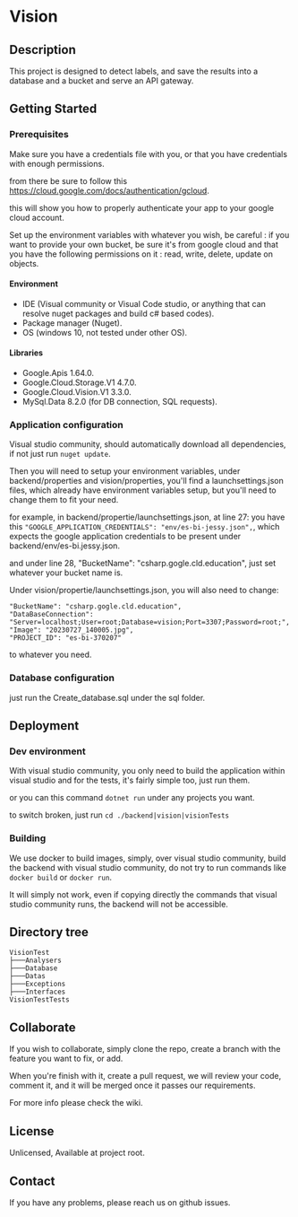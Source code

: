 # Vision

## Description

This project is designed to detect labels, and save the results into a database and a bucket and serve an API gateway.

## Getting Started

### Prerequisites

Make sure you have a credentials file with you, or that you have credentials with enough permissions.

from there be sure to follow this https://cloud.google.com/docs/authentication/gcloud.

this will show you how to properly authenticate your app to your google cloud account.

Set up the environment variables with whatever you wish, be careful : if you want to provide your own bucket, be sure it's from google cloud and that you have the following permissions on it : read, write, delete, update on objects.

#### Environment

- IDE (Visual community or Visual Code studio, or anything that can resolve nuget packages and build c# based codes).
- Package manager (Nuget).
- OS (windows 10, not tested under other OS).

#### Libraries

- Google.Apis 1.64.0.
- Google.Cloud.Storage.V1 4.7.0.
- Google.Cloud.Vision.V1 3.3.0.
- MySql.Data 8.2.0 (for DB connection, SQL requests).

### Application configuration

Visual studio community, should automatically download all dependencies, if not just run `nuget update`.

Then you will need to setup your environment variables, under  backend/properties and vision/properties, you'll find a launchsettings.json files, which already have environment variables setup, but you'll need to change them to fit your need.

for example, in backend/propertie/launchsettings.json, at line 27: you have this `"GOOGLE_APPLICATION_CREDENTIALS": "env/es-bi-jessy.json",`, which expects the google application credentials to be present under backend/env/es-bi.jessy.json. 

and under line 28, "BucketName": "csharp.gogle.cld.education", just set whatever your bucket name is.

Under vision/propertie/launchsettings.json, you will also need to change:

    "BucketName": "csharp.gogle.cld.education",
    "DataBaseConnection": "Server=localhost;User=root;Database=vision;Port=3307;Password=root;",
    "Image": "20230727_140005.jpg",
    "PROJECT_ID": "es-bi-370207"
to whatever you need.

### Database configuration

just run the Create_database.sql under the sql folder.

## Deployment

### Dev environment

With visual studio community, you only need to build the application within visual studio and for the tests, it's fairly simple too, just run them.

or you can this command `dotnet run` under any projects you want.

to switch broken, just run `cd ./backend|vision|visionTests`

### Building

We use docker to build images, simply, over visual studio community, build the backend with visual studio community, do not try to run commands like `docker build` or `docker run`.

It will simply not work, even if copying directly the commands that visual studio community runs, the backend will not be accessible.

## Directory tree
    VisionTest
    ├───Analysers
    ├───Database
    ├───Datas
    ├───Exceptions
    ├───Interfaces
    VisionTestTests

## Collaborate

If you wish to collaborate, simply clone the repo, create a branch with the feature you want to fix, or add.

When you're finish with it, create a pull request, we will review your code, comment it, and it will be merged once it passes our requirements.

For more info please check the wiki.

## License

Unlicensed, Available at project root.

## Contact

If you have any problems, please reach us on github issues.

